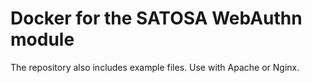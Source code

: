 # Docker for the SATOSA WebAuthn module

The repository also includes example files. Use with Apache or Nginx.
